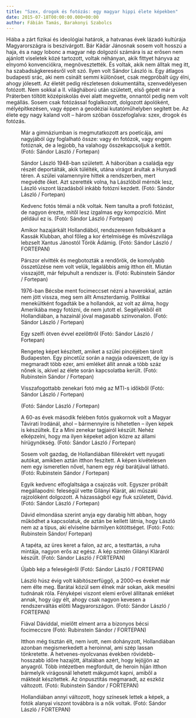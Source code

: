 ```yaml
---
title: "Szex, drogok és fotózás: egy magyar hippi élete képekben"
date: 2015-07-18T00:00:00.000+00:00
author: Fábián Tamás, Barakonyi Szabolcs
---
```


Hiába a zárt fizikai és ideológiai határok, a hatvanas évek lázadó kultúrája Magyarországra is beszivárgott. Bár Kádár Jánosnak sosem volt hosszú a haja, és a nagy lobonc a magyar nép dolgozói számára is az erősen nem ajánlott viseletek közé tartozott, voltak néhányan, akik fittyet hányva az elnyomó konvenciókra, megnövesztették. És voltak, akik nem álltak meg itt, ha szabadságkeresésről volt szó. Ilyen volt Sándor László is. Egy átlagos budapesti srác, aki nem csinált semmi különöset, csak megpróbált úgy élni, ahogy jólesett. Az életét pedig részletesen dokumentálta, szenvedélyesen fotózott. Nem sokkal a II. világháború után született, első gépét már a Práterben töltött középiskolás évei alatt megvette, onnantól pedig nem volt megállás. Sosem csak fotózással foglalkozott, dolgozott ápolóként, mélyépítkezésen, vagy éppen a geodéziai kutatóműhelyben segített be. Az élete egy nagy kaland volt – három szóban összefoglalva: szex, drogok és fotózás.

<figure>
<img src="/images/8427129_f657624714da6af7a73d73167bd3c1da_wm.jpg" alt="" />
<figcaption>Már a gimnáziumban is megmutatkozott ars poeticája, ami nagyjából úgy foglalható össze: vagy én fotózok, vagy engem fotóznak, de a legjobb, ha valahogy összekapcsoljuk a kettőt. (Fotó: Sándor László / Fortepan)</figcaption>
</figure>

<figure>
<img src="/images/8427081_8e958bbac8efbbdf618e3cbd20c13958_wm.jpg" alt="" />
<figcaption>Sándor László 1948-ban született. A háborúban a családja egy részét deportálták, akik túlélték, utána virágot árultak a Hunyadi téren. A szülei valamennyire hittek a rendszerben, mert megvédte őket. Azt szerették volna, ha Lászlóból mérnök lesz, László viszont lázadásból inkább fotózni kezdett. (Fotó: Sándor László / Fortepan)</figcaption>
</figure>

<figure>
<img src="/images/8427075_7161a1d61952cc871ba6c27506e115d8_wm.jpg" alt="" />
<figcaption>Kedvenc fotós témái a nők voltak. Nem tanulta a profi fotózást, de nagyon érezte, mitől lesz izgalmas egy kompozíció. Mint például ez is. (Fotó: Sándor László / Fortepan)</figcaption>
</figure>

<figure>
<img src="/images/8427047_290b84eb15f04a082d20632d314501de_wm.jpg" alt="" />
<figcaption>Amikor hazajárkált Hollandiából, rendszeresen felbukkant a Kassák Klubban, ahol főleg a kor értelmisége és művészvilága lebzselt Xantus Jánostól Török Ádámig. (Fotó: Sándor László / FORTEPAN)</figcaption>
</figure>

<figure>
<img src="/images/8427061_a518ebf12264e30d0cb063377c16e978_wm.jpg" alt="" />
<figcaption>Párszor elvitték és megbotozták a rendőrök, de komolyabb összetűzése nem volt velük, legalábbis amíg itthon élt. Miután visszajött, már felpuhult a rendszer is. (Fotó: Rubinstein Sándor / Fortepan)</figcaption>
</figure>

<figure>
<img src="/images/8427063_5b9d34f7463e915d722857a2e90efe58_wm.jpg" alt="" />
<figcaption>1976-ban Bécsbe ment focimeccset nézni a haverokkal, aztán nem jött vissza, meg sem állt Amszterdamig. Politikai menekültként fogadták be a hollandok, az volt az álma, hogy Amerikába megy fotózni, de nem jutott el. Segélyekből élt Hollandiában, a hazainál jóval magasabb színvonalon. (Fotó: Sándor László / Fortepan)</figcaption>
</figure>

<figure>
<img src="/images/8427069_448ebdaa80c90350fd5c748b834b66a7_wm.jpg" alt="" />
<figcaption>Egy szelfi ötven évvel ezelőttről (Fotó: Sándor László / Fortepan)</figcaption>
</figure>

<figure>
<img src="/images/8427067_15a5f562964f68e18a1c0e7a3ea158ea_wm.jpg" alt="" />
<figcaption>Rengeteg képet készített, amiket a szülei pincéjében tárolt Budapesten. Egy pincetűz során a nagyja odaveszett, de így is megmaradt több ezer, ami emléket állít annak a több száz nőnek is, akivel az élete során kapcsolatba került. (Fotó: Rubinstein Sándor / Fortepan)</figcaption>
</figure>

<figure>
<img src="/images/8427057_02e4def194a4abeecb692d5773e847c6_wm.jpg" alt="" />
<figcaption>Visszafogottabb zenekari fotó még az MTI-s időkből (Fotó: Sándor László / Fortepan)</figcaption>
</figure>

<figure>
<img src="/images/8427055_9311216c066bc82b8b4c6436ffa1336a_wm.jpg" alt="" />
<figcaption>(Fotó: Sándor László / Fortepan)</figcaption>
</figure>

<figure>
<img src="/images/8427083_c01787faa71f610fd4c75fa6137f1afd_wm.jpg" alt="" />
<figcaption>A 60-as évek második felében fotós gyakornok volt a Magyar Távirati Irodánál, ahol – bármennyire is hihetetlen – ilyen képek is készültek. Ez a Mini zenekar tagjairól készült. Nehéz elképzelni, hogy ma ilyen képeket adjon közre az állami hírügynökség. (Fotó: Sándor László / Fortepan)</figcaption>
</figure>

<figure>
<img src="/images/8427077_890568ee8fc3047ad08a32f2fac80557_wm.jpg" alt="" />
<figcaption>Sosem volt gazdag, de Hollandiában fillérekért vett nyugati autókat, amikben aztán itthon feszített. A képen kivételesen nem egy ismeretlen nővel, hanem egy régi barátjával látható. (Fotó: Rubinstein Sándor / Fortepan)</figcaption>
</figure>

<figure>
<img src="/images/8427073_e27e4a3befa771b500d798c39363fde0_wm.jpg" alt="" />
<figcaption>Egyik kedvenc elfoglaltsága a csajozás volt. Egyszer próbált megállapodni: feleségül vette Gilányi Klárát, aki műszaki rajzolóként dolgozott. A házasságból egy fiuk született, Dávid. (Fotó: Sándor László / Fortepan)</figcaption>
</figure>

<figure>
<img src="/images/8427079_576d86f8d98620cc4c84958ec24b1242_wm.jpg" alt="" />
<figcaption>Dávid elmondása szerint anyja egy darabig hitt abban, hogy működhet a kapcsolatuk, de aztán be kellett látnia, hogy László nem az a típus, aki elviselne bármilyen kötöttséget. (Fotó: Fotó: Rubinstein Sándor/ Fortepan)</figcaption>
</figure>

<figure>
<img src="/images/8427059_93c5ad454538f78cdbd3c562f835b4f5_wm.jpg" alt="" />
<figcaption>A tapéta, az üres keret a falon, az arc, a testtartás, a ruha mintája, nagyon erős az egész. A kép szintén Gilányi Kláráról készült. (Fotó: Sándor László / FORTEPAN)</figcaption>
</figure>

<figure>
<img src="/images/8427071_b33367a0e6b3ce708ab8bf4d3de8a400_wm.jpg" alt="" />
<figcaption>Újabb kép a feleségéről (Fotó: Sándor László / FORTEPAN)</figcaption>
</figure>

<figure>
<img src="/images/8427045_0fd3ef22a0890e2b9c9b60dbfd2df58a_wm.jpg" alt="" />
<figcaption>László húsz évig volt kábítószerfüggő, a 2000-es éveket már nem élte meg. Barátai közül sem élnek már sokan, akik mesélni tudnának róla. Fényképei viszont elemi erővel állítanak emléket annak, hogy úgy élt, ahogy csak nagyon kevesen a rendszerváltás előtti Magyarországon. (Fotó: Sándor László / FORTEPAN)</figcaption>
</figure>

<figure>
<img src="/images/8427065_05f773117ccca287b4467ca5e9769868_wm.jpg" alt="" />
<figcaption>Fiával Dáviddal, mielőtt elment arra a bizonyos bécsi focimeccsre (Fotó: Rubinstein Sándor / FORTEPAN)</figcaption>
</figure>

<figure>
<img src="/images/8427051_cd3c1c78fe72eb8a6f8feb06670fd546_wm.jpg" alt="" />
<figcaption>Itthon még tisztán élt, nem ivott, nem dohányzott, Hollandiában azonban megismerkedett a heroinnal, ami szép lassan tönkretette. A hetvenes-nyolcvanas években rövidebb-hosszabb időre hazajött, általában azért, hogy lejöjjön az anyagról. Több intézetben megfordult, de heroin híján itthon bármelyik virágosnál lehetett mákgumót kapni, amiből a mákteát készítettek. Az önpusztítás megmaradt, az eszköz változott. (Fotó: Rubinstein Sándor / FORTEPAN)</figcaption>
</figure>

<figure>
<img src="/images/8427053_e3530116a62b683ee39bb7228706e907_wm.jpg" alt="" />
<figcaption>Hollandiában annyi változott, hogy színesek lettek a képek, a fotók alanyai viszont továbbra is a nők voltak. (Fotó: Sándor László / FORTEPAN)</figcaption>
</figure>
